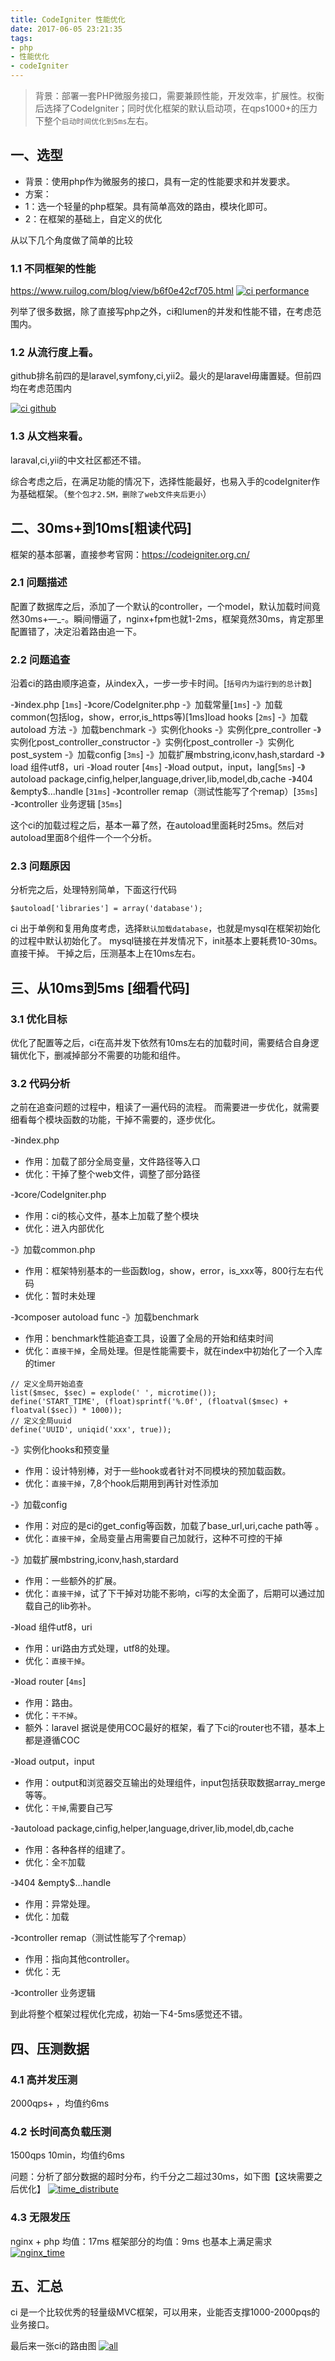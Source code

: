 ```yaml
---
title: CodeIgniter 性能优化
date: 2017-06-05 23:21:35
tags: 
- php
- 性能优化
- codeIgniter
---
```

> 背景：部署一套PHP微服务接口，需要兼顾性能，开发效率，扩展性。权衡后选择了CodeIgniter；同时优化框架的默认启动项，在qps1000+的压力下整个`启动时间优化到5ms`左右。

## 一、选型
- 背景：使用php作为微服务的接口，具有一定的性能要求和并发要求。
- 方案：
 - 1：选一个轻量的php框架。具有简单高效的路由，模块化即可。
 - 2：在框架的基础上，自定义的优化

从以下几个角度做了简单的比较
### 1.1 不同框架的性能
https://www.ruilog.com/blog/view/b6f0e42cf705.html
[![ci performance](http://cuihuan.net/wp_content/new/codeIgniter/performance.png)](http://cuihuan.net/wp_content/new/codeIgniter/performance.png)

列举了很多数据，除了直接写php之外，ci和lumen的并发和性能不错，在考虑范围内。


### 1.2 从流行度上看。

github排名前四的是laravel,symfony,ci,yii2。最火的是laravel毋庸置疑。但前四均在考虑范围内

[![ci github](http://cuihuan.net/wp_content/new/codeIgniter/githup_php.png)](http://cuihuan.net/wp_content/new/codeIgniter/githup_php.png)

### 1.3 从文档来看。
laraval,ci,yii的中文社区都还不错。

综合考虑之后，在满足功能的情况下，选择性能最好，也易入手的codeIgniter作为基础框架。（`整个包才2.5M，删除了web文件夹后更小`）


## 二、30ms+到10ms[粗读代码]
框架的基本部署，直接参考官网：https://codeigniter.org.cn/


### 2.1 问题描述
配置了数据库之后，添加了一个默认的controller，一个model，默认加载时间竟然30ms+—_-。瞬间懵逼了，nginx+fpm也就1-2ms，框架竟然30ms，肯定那里配置错了，决定沿着路由追一下。

### 2.2 问题追查
沿着ci的路由顺序追查，从index入，一步一步卡时间。[`括号内为运行到的总计数`]

-》index.php [`1ms`]
-》core/CodeIgniter.php
-》加载常量[`1ms`] 
-》加载common(包括log，show，error,is_https等)[1ms]load hooks [`2ms`] 
-》加载autoload 方法 
-》加载benchmark 
-》实例化hooks 
-》实例化pre_controller
-》实例化post_controller_constructor
-》实例化post_controller
-》实例化post_system
-》加载config [`3ms`]
-》加载扩展mbstring,iconv,hash,stardard
-》load 组件utf8，uri
-》load router [`4ms`]
-》load output，input，lang[`5ms`]
-》autoload package,cinfig,helper,language,driver,lib,model,db,cache
-》404 &empty$...handle [`31ms`]
-》controller remap（测试性能写了个remap）[`35ms`]
-》controller 业务逻辑 [`35ms`]

这个ci的加载过程之后，基本一幕了然，在autoload里面耗时25ms。然后对autoload里面8个组件一个一个分析。

### 2.3 问题原因
分析完之后，处理特别简单，下面这行代码
```
$autoload['libraries'] = array('database');
```
ci 出于单例和复用角度考虑，选择`默认加载database`，也就是mysql在框架初始化的过程中默认初始化了。
mysql链接在并发情况下，init基本上要耗费10-30ms。直接干掉。
干掉之后，压测基本上在10ms左右。



## 三、从10ms到5ms [细看代码]
### 3.1 优化目标
优化了配置等之后，ci在高并发下依然有10ms左右的加载时间，需要结合自身逻辑优化下，删减掉部分不需要的功能和组件。

### 3.2 代码分析
之前在追查问题的过程中，粗读了一遍代码的流程。
而需要进一步优化，就需要细看每个模块函数的功能，干掉不需要的，逐步优化。


-》index.php 
- 作用：加载了部分全局变量，文件路径等入口
- 优化：干掉了整个web文件，调整了部分路径

-》core/CodeIgniter.php
- 作用：ci的核心文件，基本上加载了整个模块
- 优化：进入内部优化

-》加载common.php
- 作用：框架特别基本的一些函数log，show，error，is_xxx等，800行左右代码
- 优化：暂时未处理

-》composer autoload func 
-》加载benchmark 
- 作用：benchmark性能追查工具，设置了全局的开始和结束时间
- 优化：`直接干掉`，全局处理。但是性能需要卡，就在index中初始化了一个入库的timer
```
// 定义全局开始追查
list($msec, $sec) = explode(' ', microtime());
define('START_TIME', (float)sprintf('%.0f', (floatval($msec) + floatval($sec)) * 1000));
// 定义全局uuid
define('UUID', uniqid('xxx', true));

```
-》实例化hooks和预变量 
- 作用：设计特别棒，对于一些hook或者针对不同模块的预加载函数。
- 优化：`直接干掉`，7,8个hook后期用到再针对性添加

-》加载config 
- 作用：对应的是ci的get_config等函数，加载了base_url,uri,cache path等 。
- 优化：`直接干掉`，全局变量占用需要自己加就行，这种不可控的干掉

-》加载扩展mbstring,iconv,hash,stardard
- 作用：一些额外的扩展。
- 优化：`直接干掉`，试了下干掉对功能不影响，ci写的太全面了，后期可以通过加载自己的lib弥补。

-》load 组件utf8，uri
- 作用：uri路由方式处理，utf8的处理。
- 优化：`直接干掉`。

-》load router [`4ms`]
- 作用：路由。
- 优化：`干不掉`。
- 额外：laravel 据说是使用COC最好的框架，看了下ci的router也不错，基本上都是遵循COC

-》load output，input
- 作用：output和浏览器交互输出的处理组件，input包括获取数据array_merge等等。
- 优化：`干掉`,需要自己写

-》autoload package,cinfig,helper,language,driver,lib,model,db,cache
- 作用：各种各样的组建了。
- 优化：全`不`加载

-》404 &empty$...handle 
- 作用：异常处理。
- 优化：加载

-》controller remap（测试性能写了个remap）
- 作用：指向其他controller。
- 优化：无

-》controller 业务逻辑 

到此将整个框架过程优化完成，初始一下4-5ms感觉还不错。

## 四、压测数据

### 4.1 高并发压测

2000qps+ ，均值约6ms

### 4.2 长时间高负载压测
1500qps 10min，均值约6ms

问题：分析了部分数据的超时分布，约千分之二超过30ms，如下图【这块需要之后优化】
[![time_distribute](http://cuihuan.net/wp_content/new/codeIgniter/time_distribute.png)](http://cuihuan.net/wp_content/new/codeIgniter/time_distribute.png)

### 4.3 无限发压

nginx + php 均值：17ms
框架部分的均值：9ms 也基本上满足需求
[![nginx_time](http://cuihuan.net/wp_content/new/codeIgniter/nginx_time.png)](http://cuihuan.net/wp_content/new/codeIgniter/nginx_time.png)

## 五、汇总
ci 是一个比较优秀的轻量级MVC框架，可以用来，业能否支撑1000-2000pqs的业务接口。

最后来一张ci的路由图
[![all](http://cuihuan.net/wp_content/new/codeIgniter/all.png)](http://cuihuan.net/wp_content/new/codeIgniter/all.png)


```